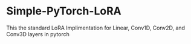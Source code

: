 # Simple-PyTorch-LoRA
This the standard LoRA Implimentation for Linear, Conv1D, Conv2D, and Conv3D layers in pytorch
